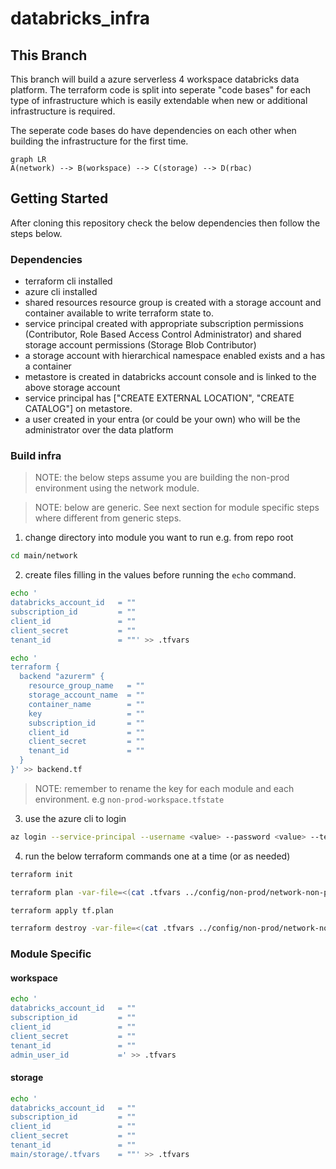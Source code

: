 # databricks_infra

## This Branch
This branch will build a azure serverless 4 workspace databricks data platform. The terraform code is split into seperate "code bases" for each type of infrastructure which is easily extendable when new or additional infrastructure is required.

The seperate code bases do have dependencies on each other when building the infrastructure for the first time.

```mermaid
graph LR
A(network) --> B(workspace) --> C(storage) --> D(rbac)
```


## Getting Started
After cloning this repository check the below dependencies then follow the steps below.

### Dependencies
- terraform cli installed
- azure cli installed
- shared resources resource group is created with a storage account and container available to write terraform state to.
- service principal created with appropriate subscription permissions (Contributor, Role Based Access Control Administrator) and shared storage account permissions (Storage Blob Contributor)
- a storage account with hierarchical namespace enabled exists and a has a container
- metastore is created in databricks account console and is linked to the above storage account
- service principal has ["CREATE EXTERNAL LOCATION", "CREATE CATALOG"] on metastore.
- a user created in your entra (or could be your own) who will be the administrator over the data platform

### Build infra

>NOTE: the below steps assume you are building the non-prod environment using the network module.

>NOTE: below are generic. See next section for module specific steps where different from generic steps.

1. change directory into module you want to run e.g. from repo root 
```bash 
cd main/network
```
2. create files filling in the values before running the `echo` command.
```bash 
echo '
databricks_account_id   = ""
subscription_id         = ""
client_id               = ""
client_secret           = ""
tenant_id               = ""' >> .tfvars
```
```bash 
echo '
terraform {
  backend "azurerm" {
    resource_group_name   = ""
    storage_account_name  = ""
    container_name        = ""
    key                   = ""
    subscription_id       = ""
    client_id             = ""
    client_secret         = ""
    tenant_id             = ""
  }
}' >> backend.tf
```
>NOTE: remember to rename the key for each module and each environment. e.g `non-prod-workspace.tfstate`
3. use the azure cli to login
```bash 
az login --service-principal --username <value> --password <value> --tenant <value>
```

4. run the below terraform commands one at a time (or as needed)
```bash 
terraform init
```
```bash 
terraform plan -var-file=<(cat .tfvars ../config/non-prod/network-non-prod.tfvars) -out=tf.plan
```
```bash 
terraform apply tf.plan
```
```bash 
terraform destroy -var-file=<(cat .tfvars ../config/non-prod/network-non-prod.tfvars)
```

### Module Specific
#### workspace
```bash 
echo '
databricks_account_id   = ""
subscription_id         = ""
client_id               = ""
client_secret           = ""
tenant_id               = ""
admin_user_id           =' >> .tfvars
```
#### storage
```bash 
echo '
databricks_account_id   = ""
subscription_id         = ""
client_id               = ""
client_secret           = ""
tenant_id               = ""
main/storage/.tfvars    = ""' >> .tfvars
```